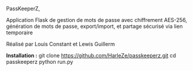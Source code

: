 PassKeeperZ,

Application Flask de gestion de mots de passe avec chiffrement AES-256, génération de mots de passe, export/import, et partage sécurisé via lien temporaire

Réalisé par Louis Constant et Lewis Guillerm

**Installation :**
git clone https://github.com/HarleZe/passkeeperz.git
cd passkeeperz
python run.py
